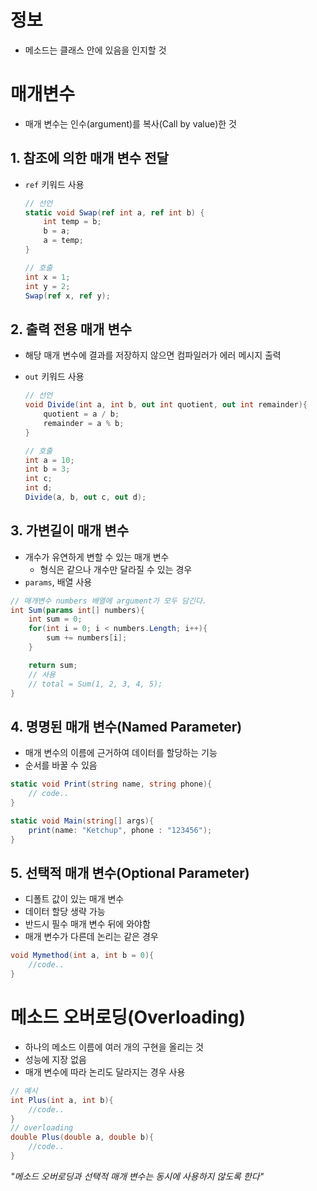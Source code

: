 # 정보
- 메소드는 클래스 안에 있음을 인지할 것






# 매개변수
- 매개 변수는 인수(argument)를 복사(Call by value)한 것






## 1. 참조에 의한 매개 변수 전달
- `ref` 키워드 사용

    ```c#
    // 선언
    static void Swap(ref int a, ref int b) {
        int temp = b;
        b = a;
        a = temp;
    }

    // 호출
    int x = 1;
    int y = 2;
    Swap(ref x, ref y);
    ```






## 2. 출력 전용 매개 변수
- 해당 매개 변수에 결과를 저장하지 않으면 컴파일러가 에러 메시지 출력
- `out` 키워드 사용

    ```c#
    // 선언
    void Divide(int a, int b, out int quotient, out int remainder){
        quotient = a / b;
        remainder = a % b;
    }

    // 호출
    int a = 10;
    int b = 3;
    int c;
    int d;
    Divide(a, b, out c, out d);
    ```






## 3. 가변길이 매개 변수
- 개수가 유연하게 변할 수 있는 매개 변수
    - 형식은 같으나 개수만 달라질 수 있는 경우
- `params`, 배열 사용
```c#
// 매개변수 numbers 배열에 argument가 모두 담긴다.
int Sum(params int[] numbers){
    int sum = 0;
    for(int i = 0; i < numbers.Length; i++){
        sum += numbers[i];
    }

    return sum;
    // 사용
    // total = Sum(1, 2, 3, 4, 5);
}
```





## 4. 명명된 매개 변수(Named Parameter)
- 매개 변수의 이름에 근거하여 데이터를 할당하는 기능
- 순서를 바꿀 수 있음
```c#
static void Print(string name, string phone){
    // code..
}

static void Main(string[] args){
    print(name: "Ketchup", phone : "123456");
}
```






## 5. 선택적 매개 변수(Optional Parameter)
- 디폴트 값이 있는 매개 변수
- 데이터 할당 생략 가능
- 반드시 필수 매개 변수 뒤에 와야함
- 매개 변수가 다른데 논리는 같은 경우
```c#
void Mymethod(int a, int b = 0){
    //code..
}
```










# 메소드 오버로딩(Overloading)
- 하나의 메소드 이름에 여러 개의 구현을 올리는 것
- 성능에 지장 없음
- 매개 변수에 따라 논리도 달라지는 경우 사용
```c#
// 예시
int Plus(int a, int b){
    //code..
}
// overloading
double Plus(double a, double b){
    //code..
}
```
*"메소드 오버로딩과 선택적 매개 변수는 동시에 사용하지 않도록 한다"*
